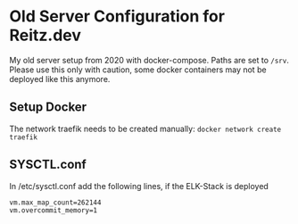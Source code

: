 # Old Server Configuration for Reitz.dev

My old server setup from 2020 with docker-compose. Paths are set to `/srv`. \
Please use this only with caution, some docker containers may not be deployed like this anymore.

## Setup Docker
The network traefik needs to be created manually:
``docker network create traefik``

## SYSCTL.conf
In /etc/sysctl.conf add the following lines, if the ELK-Stack is deployed
```
vm.max_map_count=262144
vm.overcommit_memory=1
```